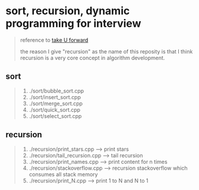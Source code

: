 # sort, recursion, dynamic programming for interview

> reference to [take U forward](https://www.youtube.com/watch?v=yVdKa8dnKiE&list=PLgUwDviBIf0rGlzIn_7rsaR2FQ5e6ZOL9)
> 
> the reason I give "recursion" as the name of this reposity is that I think recursion is a very core concept in algorithm development.
## sort
> 1. ./sort/bubble_sort.cpp
> 2. ./sort/insert_sort.cpp
> 3.  ./sort/merge_sort.cpp
> 4. ./sort/quick_sort.cpp
> 5. ./sort/select_sort.cpp
## recursion
> 1. ./recursion/print_stars.cpp        --> print stars
> 2. ./recursion/tail_recursion.cpp     --> tail recursion
> 3. ./recursion/print_names.cpp        --> print content for n times
> 4. ./recursion/stackoverflow.cpp      --> recursion stackoverflow which consumes all stack memory
> 5. ./recursion/print_N.cpp            --> print 1 to N and N to 1